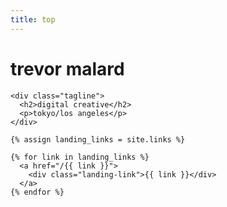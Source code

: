 ```yaml
---
title: top
---
```

<div class="landing-container">
  <div class="landing-msg">
    <h1>trevor malard</h1>

    <div class="tagline">
      <h2>digital creative</h2>
      <p>tokyo/los angeles</p>
    </div>

    {% assign landing_links = site.links %}

    {% for link in landing_links %}
      <a href="/{{ link }}">
        <div class="landing-link">{{ link }}</div>
      </a>
    {% endfor %}
  </div>
</div>
